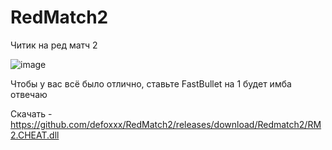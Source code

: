 # RedMatch2

Читик на ред матч 2

![image](https://user-images.githubusercontent.com/53594431/198862987-3d6a75bb-bbe1-4f0b-ad6a-1e2a8d1b5f5c.png)


Чтобы у вас всё было отлично, ставьте FastBullet на 1 
будет имба отвечаю

Скачать - https://github.com/defoxxx/RedMatch2/releases/download/Redmatch2/RM2.CHEAT.dll
